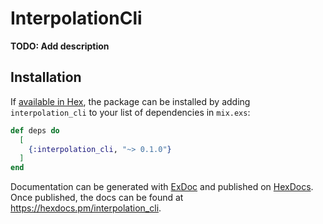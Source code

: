 # InterpolationCli

**TODO: Add description**

## Installation

If [available in Hex](https://hex.pm/docs/publish), the package can be installed
by adding `interpolation_cli` to your list of dependencies in `mix.exs`:

```elixir
def deps do
  [
    {:interpolation_cli, "~> 0.1.0"}
  ]
end
```

Documentation can be generated with [ExDoc](https://github.com/elixir-lang/ex_doc)
and published on [HexDocs](https://hexdocs.pm). Once published, the docs can
be found at <https://hexdocs.pm/interpolation_cli>.

